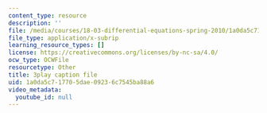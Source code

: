 ```yaml
---
content_type: resource
description: ''
file: /media/courses/18-03-differential-equations-spring-2010/1a0da5c717705dae09236c7545ba88a6_heBvViSi9xQ.srt
file_type: application/x-subrip
learning_resource_types: []
license: https://creativecommons.org/licenses/by-nc-sa/4.0/
ocw_type: OCWFile
resourcetype: Other
title: 3play caption file
uid: 1a0da5c7-1770-5dae-0923-6c7545ba88a6
video_metadata:
  youtube_id: null
---
```

